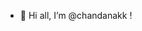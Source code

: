 -  👋 Hi all, I’m @chandanakk !
<!---
chandanakk/chandanakk is a ✨ special ✨ repository because its `README.md` (this file) appears on your GitHub profile.
You can click the Preview link to take a look at your changes.
--->
